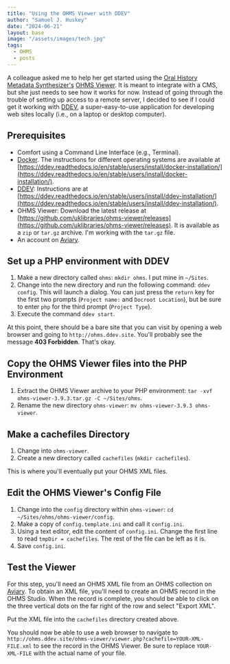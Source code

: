 ```yaml
---
title: "Using the OHMS Viewer with DDEV"
author: "Samuel J. Huskey"
date: "2024-06-21"
layout: base
image: "/assets/images/tech.jpg"
tags:
  - OHMS
  - posts
---
```


A colleague asked me to help her get started using the [Oral History Metadata Synthesizer's](https://www.oralhistoryonline.org/) [OHMS Viewer](https://github.com/uklibraries/ohms-viewer). It is meant to integrate with a CMS, but she just needs to see how it works for now. Instead of going through the trouble of setting up access to a remote server, I decided to see if I could get it working with [DDEV](https://ddev.com/), a super-easy-to-use application for developing web sites locally (i.e., on a laptop or desktop computer).

## Prerequisites

- Comfort using a Command Line Interface (e.g., Terminal).
- [Docker](https://www.docker.com/). The instructions for different operating systems are available at [https://ddev.readthedocs.io/en/stable/users/install/docker-installation/](https://ddev.readthedocs.io/en/stable/users/install/docker-installation/).
- [DDEV](https://ddev.com/): Instructions are at [https://ddev.readthedocs.io/en/stable/users/install/ddev-installation/](https://ddev.readthedocs.io/en/stable/users/install/ddev-installation/).
- OHMS Viewer: Download the latest release at [https://github.com/uklibraries/ohms-viewer/releases](https://github.com/uklibraries/ohms-viewer/releases). It is available as a `zip` or `tar.gz` archive. I'm working with the `tar.gz` file.
- An account on [Aviary](https://www.aviaryplatform.com/).

## Set up a PHP environment with DDEV

1. Make a new directory called `ohms`: `mkdir ohms`. I put mine in `~/Sites`.
1. Change into the new directory and run the following command: `ddev config`. This will launch a dialog. You can just press the `return` key for the first two prompts (`Project name:` and `Docroot Location`), but be sure to enter `php` for the third prompt (`Project Type`).
1. Execute the command `ddev start`.

At this point, there should be a bare site that you can visit by opening a web browser and going to `http://ohms.ddev.site`. You'll probably see the message **403 Forbidden**. That's okay.

## Copy the OHMS Viewer files into the PHP Environment

1. Extract the OHMS Viewer archive to your PHP environment: `tar -xvf ohms-viewer-3.9.3.tar.gz -C ~/Sites/ohms`.
1. Rename the new directory `ohms-viewer`: `mv ohms-viewer-3.9.3 ohms-viewer`.

## Make a cachefiles Directory

1. Change into `ohms-viewer`.
1. Create a new directory called `cachefiles` (`mkdir cachefiles`).

This is where you'll eventually put your OHMS XML files.

## Edit the OHMS Viewer's Config File

1. Change into the `config` directory within `ohms-viewer`: `cd ~/Sites/ohms/ohms-viewer/config`.
1. Make a copy of `config.template.ini` and call it `config.ini`.
1. Using a text editor, edit the content of `config.ini`. Change the first line to read `tmpDir = cachefiles`. The rest of the file can be left as it is.
1. Save `config.ini`.

## Test the Viewer

For this step, you'll need an OHMS XML file from an OHMS collection on [Aviary](https://www.aviaryplatform.com/). To obtain an XML file, you'll need to create an OHMS record in the OHMS Studio. When the record is complete, you should be able to click on the three vertical dots on the far right of the row and select "Export XML".

Put the XML file into the `cachefiles` directory created above.

You should now be able to use a web browser to navigate to `http://ohms.ddev.site/ohms-viewer/viewer.php?cachefile=YOUR-XML-FILE.xml` to see the record in the OHMS Viewer. Be sure to replace `YOUR-XML-FILE` with the actual name of your file.
